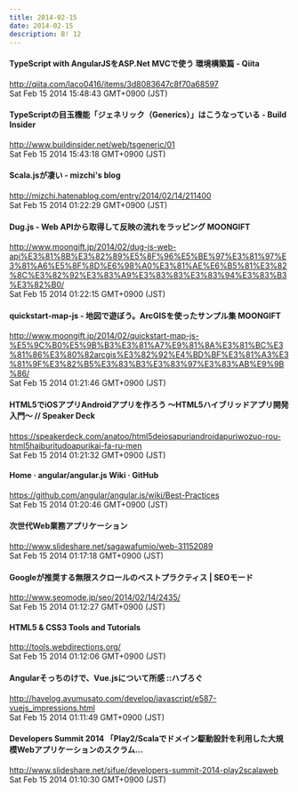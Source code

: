 ```yaml
---
title: 2014-02-15
date: 2014-02-15
description: B! 12
---
```


#### TypeScript with AngularJSをASP.Net MVCで使う 環境構築篇 - Qiita
http://qiita.com/laco0416/items/3d8083647c8f70a68597<br>
Sat Feb 15 2014 15:48:43 GMT+0900 (JST)<br>


#### TypeScriptの目玉機能「ジェネリック（Generics）」はこうなっている - Build Insider
http://www.buildinsider.net/web/tsgeneric/01<br>
Sat Feb 15 2014 15:43:18 GMT+0900 (JST)<br>


#### Scala.jsが凄い - mizchi's blog
http://mizchi.hatenablog.com/entry/2014/02/14/211400<br>
Sat Feb 15 2014 01:22:29 GMT+0900 (JST)<br>


#### Dug.js - Web APIから取得して反映の流れをラッピング MOONGIFT
http://www.moongift.jp/2014/02/dug-js-web-api%E3%81%8B%E3%82%89%E5%8F%96%E5%BE%97%E3%81%97%E3%81%A6%E5%8F%8D%E6%98%A0%E3%81%AE%E6%B5%81%E3%82%8C%E3%82%92%E3%83%A9%E3%83%83%E3%83%94%E3%83%B3%E3%82%B0/<br>
Sat Feb 15 2014 01:22:15 GMT+0900 (JST)<br>


#### quickstart-map-js - 地図で遊ぼう。ArcGISを使ったサンプル集 MOONGIFT
http://www.moongift.jp/2014/02/quickstart-map-js-%E5%9C%B0%E5%9B%B3%E3%81%A7%E9%81%8A%E3%81%BC%E3%81%86%E3%80%82arcgis%E3%82%92%E4%BD%BF%E3%81%A3%E3%81%9F%E3%82%B5%E3%83%B3%E3%83%97%E3%83%AB%E9%9B%86/<br>
Sat Feb 15 2014 01:21:46 GMT+0900 (JST)<br>


#### HTML5でiOSアプリAndroidアプリを作ろう 〜HTML5ハイブリッドアプリ開発入門〜 // Speaker Deck
https://speakerdeck.com/anatoo/html5deiosapuriandroidapuriwozuo-rou-html5haiburitudoapurikai-fa-ru-men<br>
Sat Feb 15 2014 01:21:32 GMT+0900 (JST)<br>


#### Home · angular/angular.js Wiki · GitHub
https://github.com/angular/angular.js/wiki/Best-Practices<br>
Sat Feb 15 2014 01:20:46 GMT+0900 (JST)<br>


#### 次世代Web業務アプリケーション
http://www.slideshare.net/sagawafumio/web-31152089<br>
Sat Feb 15 2014 01:17:18 GMT+0900 (JST)<br>


#### Googleが推奨する無限スクロールのベストプラクティス | SEOモード
http://www.seomode.jp/seo/2014/02/14/2435/<br>
Sat Feb 15 2014 01:12:27 GMT+0900 (JST)<br>


#### HTML5 & CSS3 Tools and Tutorials
http://tools.webdirections.org/<br>
Sat Feb 15 2014 01:12:06 GMT+0900 (JST)<br>


#### Angularそっちのけで、Vue.jsについて所感 ::ハブろぐ
http://havelog.ayumusato.com/develop/javascript/e587-vuejs_impressions.html<br>
Sat Feb 15 2014 01:11:49 GMT+0900 (JST)<br>


#### Developers Summit 2014  「Play2/Scalaでドメイン駆動設計を利用した大規模Webアプリケーションのスクラム…
http://www.slideshare.net/sifue/developers-summit-2014-play2scalaweb<br>
Sat Feb 15 2014 01:10:30 GMT+0900 (JST)<br>



